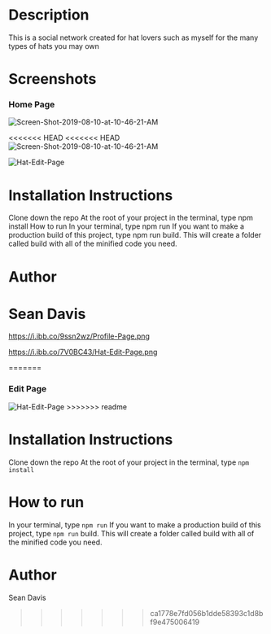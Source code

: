 # Description

This is a social network created for hat lovers such as myself for the many types of hats you may own

# Screenshots
### Home Page
<img src="https://i.ibb.co/zWMjRBw/Screen-Shot-2019-08-10-at-10-46-21-AM.png" alt="Screen-Shot-2019-08-10-at-10-46-21-AM" border="0">

<<<<<<< HEAD
<<<<<<< HEAD
<img src="https://i.ibb.co/zWMjRBw/Screen-Shot-2019-08-10-at-10-46-21-AM.png" alt="Screen-Shot-2019-08-10-at-10-46-21-AM" border="0">

<img src="https://i.ibb.co/7V0BC43/Hat-Edit-Page.png" alt="Hat-Edit-Page" border="0">

# Installation Instructions

Clone down the repo
At the root of your project in the terminal, type npm install
How to run
In your terminal, type npm run
If you want to make a production build of this project, type npm run build. This will create a folder called build with all of the minified code you need.

# Author

Sean Davis
=======
https://i.ibb.co/9ssn2wz/Profile-Page.png

https://i.ibb.co/7V0BC43/Hat-Edit-Page.png


=======
### Edit Page
<img src="https://i.ibb.co/7V0BC43/Hat-Edit-Page.png" alt="Hat-Edit-Page" border="0">
>>>>>>> readme

# Installation Instructions

Clone down the repo
At the root of your project in the terminal, type `npm install`

# How to run

In your terminal, type `npm run`
If you want to make a production build of this project, type `npm run` build. This will create a folder called build with all of the minified code you need.

# Author

Sean Davis
>>>>>>> ca1778e7fd056b1dde58393c1d8bf9e475006419

